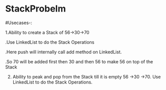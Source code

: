 # StackProbelm

#Usecases-:

1.Ability to create a Stack of 56->30->70

.Use LinkedList to do the Stack Operations

.Here push will internally call add method on LinkedList.

.So 70 will be added first then 30 and then 56 to make 56 on top of the Stack

2. Ability to peak and pop from the Stack till it is empty 56 ->30 ->70. Use LinkedList to do the Stack Operations.
